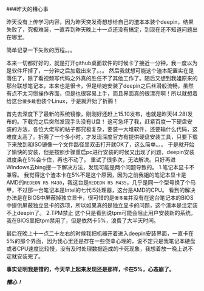 ###昨天的糟心事

昨天没有上传学习内容，因为昨天突发奇想想给自己的渣本本装个deepin，结果失败了，究极难装，一直弄到昨天晚上十一点还没有搞定，到现在还不知道问题出在哪里。

简单记录一下失败的历程。。。

本来一切都好好的，就是打开github桌面软件的时候卡了接近一分钟，我一度以为是软件坏掉了，一分钟之后加载出来了。。。 
然后我就想可能这个渣本配置实在是落伍了，除了看视频写代码之外真的胜任不了其他工作了。随后又想到我姐原来的那台联想笔记本，本来也是很卡，但是给她安装了deepin之后丝滑般流畅，虽然有点不太习惯操作界面，但是也很容易上手，而且界面真的很漂亮啊！所以就想着给这台`傻多戴`也装个Linux，于是就开始了折腾！

首先去深度下了最新的系统镜像，刚刚好还赶上15.10发布，也就是昨天(4.28)发布的。下载完之后突然发现手头没有U盘！ 
这可急坏了我，赶紧百度一下硬盘安装的方法，各位大佬写的帖子都究极复杂，要装一大堆软件，还要输什么代码，这难度太高了。折腾了一个多小时，才发现深度官方有提供硬盘安装工具，只要下载下来放到和ISO镜像一个文件路径里双击打开就OK了，这么简单。。。
于是就开始了愉快的安装，但是按照步骤重启pc进行安装的时候又出现了问题，deepin安装进度条在5%会卡住，再也不动了。 重试了很多次，无法解决。只好再进Windows去bing搜一下解决方法，发现可能是两个问题导致的。
1.笔记本显卡不兼容。
我觉得这个渣本卡在5%不是这个原因，因为之前我姐的笔记本显卡是AMD的`REDEON R5 M430`，我这台是`REDEON R5 M435`，几乎是同一个型号换了个马甲，不过那一台笔记本是Intel的七代I5处理器，这台是AMD的CPU。
看到的解决办法是在BIOS中屏蔽掉独立显卡，很可惜的是`傻多戴`并没有在这台笔记本的BIOS中提供屏蔽独立显卡的选项，所以如果真的是独立显卡的问题，这个渣本是注定装不上deepin了。
2.TPM禁止
这个只是看到说tpm可能会阻止用户安装新的系统，我在BIOS里把tpm禁用了，但是依然卡5%，浪费了大半天时间。

最后在晚上十一点二十左右的时候我把机器开着进入deepin安装界面，一直卡在5%的那个界面，因为我心里还是存在一些侥幸心理的，说不定只是我笔记本硬盘或者CPU速度比较慢，没有及时处理数据造成的卡死现象，我想着放一晚上说不定就安装完了。

**事实证明我是错的，今天早上起来发现还是那样，卡在5%，心态崩了。**

***糟心！***